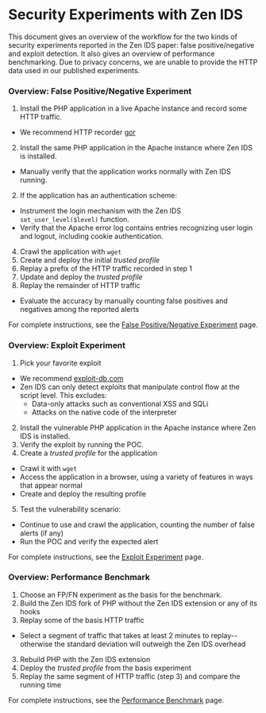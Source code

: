 
# Security Experiments with Zen IDS 

This document gives an overview of the workflow for the two kinds of security experiments reported in the Zen IDS paper:
false positive/negative and exploit detection. It also gives an overview of performance benchmarking.
Due to privacy concerns, we are unable to provide the HTTP data used in our published experiments.

### Overview: False Positive/Negative Experiment

1. Install the PHP application in a live Apache instance and record some HTTP traffic.
  * We recommend HTTP recorder [gor](https://github.com/buger/gor)
2. Install the same PHP application in the Apache instance where Zen IDS is installed.
  * Manually verify that the application works normally with Zen IDS running.
2. If the application has an authentication scheme:
  * Instrument the login mechanism with the Zen IDS `set_user_level($level)` function.
  * Verify that the Apache error log contains entries recognizing user login and logout, including cookie authentication.
4. Crawl the application with `wget`
4. Create and deploy the initial *trusted profile* 
5. Replay a prefix of the HTTP traffic recorded in step 1
6. Update and deploy the *trusted profile*
7. Replay the remainder of HTTP traffic
  * Evaluate the accuracy by manually counting false positives and negatives among the reported alerts

For complete instructions, see the 
[False Positive/Negative Experiment](https://github.com/uci-plrg/zen-ids/blob/interp-opt/doc/experiments/ACCURACY.md) page.

### Overview: Exploit Experiment

1. Pick your favorite exploit
  * We recommend [exploit-db.com](http://exploit-db.com)
  * Zen IDS can only detect exploits that manipulate control flow at the script level. This excludes:
    * Data-only attacks such as conventional XSS and SQLi
    * Attacks on the native code of the interpreter
2. Install the vulnerable PHP application in the Apache instance where Zen IDS is installed.
3. Verify the exploit by running the POC.
4. Create a *trusted profile* for the application
  * Crawl it with `wget`
  * Access the application in a browser, using a variety of features in ways that appear normal
  * Create and deploy the resulting profile
5. Test the vulnerability scenario:
  * Continue to use and crawl the application, counting the number of false alerts (if any)
  * Run the POC and verify the expected alert

For complete instructions, see the 
[Exploit Experiment](https://github.com/uci-plrg/zen-ids/blob/interp-opt/doc/experiments/EXPLOIT.md) page.

### Overview: Performance Benchmark

1. Choose an FP/FN experiment as the basis for the benchmark. 
2. Build the Zen IDS fork of PHP without the Zen IDS extension or any of its hooks
2. Replay some of the basis HTTP traffic
  * Select a segment of traffic that takes at least 2 minutes to replay--otherwise the standard deviation will outweigh the Zen IDS overhead
3. Rebuild PHP with the Zen IDS extension
4. Deploy the *trusted profile* from the basis experiment 
5. Replay the same segment of HTTP traffic (step 3) and compare the running time

For complete instructions, see the 
[Performance Benchmark](https://github.com/uci-plrg/zen-ids/blob/interp-opt/doc/experiments/PERFORMANCE.md) page.
